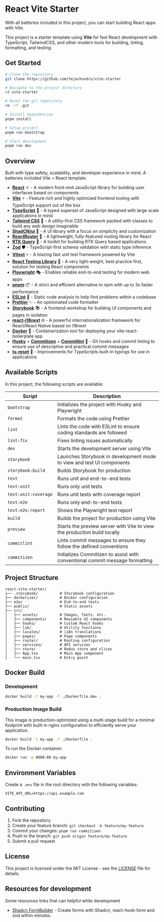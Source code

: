 # React Vite Starter

With all batteries included in this project, you can start building React apps with Vite.

This project is a starter template using **Vite** for fast React development with TypeScript, TailwindCSS, and other modern tools for building, linting, formatting, and testing.

## Get Started

```sh
# Clone the repository
git clone https://github.com/tejachundru/vite-starter

# Navigate to the project directory
cd vite-starter

# Reset the git repository
rm -rf .git

# Install dependencies
pnpm install

# Setup project
pnpm run bootstrap

# Start development
pnpm run dev
```

## Overview

Built with type safety, scalability, and developer experience in mind. A batteries included Vite + React template.

- [**React**](https://react.dev) ⚛️ - A modern front-end JavaScript library for building user interfaces based on components
- [**Vite**](https://vitejs.dev) ⚡ - Feature rich and highly optimized frontend tooling with TypeScript support out of the box
- [**TypeScript**](https://www.typescriptlang.org) 🔷 - A typed superset of JavaScript designed with large scale applications in mind
- [**Tailwind CSS**](https://tailwindcss.com) 🎨 - A utility-first CSS framework packed with classes to build any web design imaginable
- [**ShadCN/ui**](https://ui.shadcn.com/) 🧩 - A UI library with a focus on simplicity and customization
- [**ReactRouter**](https://reactrouter.com) 🧭 - A lightweight, fully-featured routing library for React
- [**RTK Query**](https://redux-toolkit.js.org/) 🔄 - A toolkit for building RTK Query based applications
- [**Zod**](https://zod.dev) 🛡️ - TypeScript-first schema validation with static type inference
- [**Vitest**](https://vitest.dev) ⚡ - A blazing fast unit test framework powered by Vite
- [**React Testing Library**](https://testing-library.com) 🧪 - A very light-weight, best practice first, solution for testing React components
- [**Playwright**](https://playwright.dev) 🎭 - Enables reliable end-to-end testing for modern web apps
- [**pnpm**](https://pnpm.io) 📦 - A strict and efficient alternative to npm with up to 3x faster performance
- [**ESLint**](https://eslint.org) 🧹 - Static code analysis to help find problems within a codebase
- [**Prettier**](https://prettier.io) ✨ - An opinionated code formatter
- [**Storybook**](https://storybook.js.org) 📚 - A frontend workshop for building UI components and pages in isolation
- [**react-i18next**](https://react.i18next.com/) 🌐 - A powerful internationalization framework for React/React Native based on i18next
- [**Docker**](https://www.docker.com) 🐳 - Containerization tool for deploying your vite-react-boilerplate app
- [**Husky**](https://github.com/typicode/husky#readme) + [**Commitizen**](https://github.com/commitizen/cz-cli#readme) + [**Commitlint**](https://github.com/conventional-changelog/commitlint#readme) 🐶 - Git hooks and commit linting to ensure use of descriptive and practical commit messages
- [**ts-reset**](https://github.com/total-typescript/ts-reset#readme) 🔧 - Improvements for TypeScripts built-in typings for use in applications

## Available Scripts

In this project, the following scripts are available:

| Script               | Description                                                                  |
| -------------------- | ---------------------------------------------------------------------------- |
| `bootstrap`          | Initializes the project with Husky and Playwright                            |
| `format`             | Formats the code using Prettier                                              |
| `lint`               | Lints the code with ESLint to ensure coding standards are followed           |
| `lint:fix`           | Fixes linting issues automatically                                           |
| `dev`                | Starts the development server using Vite                                     |
| `storybook`          | Launches Storybook in development mode to view and test UI components        |
| `storybook:build`    | Builds Storybook for production                                              |
| `test`               | Runs unit and end-to-end tests                                               |
| `test:unit`          | Runs only unit tests                                                         |
| `test:unit:coverage` | Runs unit tests with coverage report                                         |
| `test:e2e`           | Runs only end-to-end tests                                                   |
| `test:e2e:report`    | Shows the Playwright test report                                             |
| `build`              | Builds the project for production using Vite                                 |
| `preview`            | Starts the preview server with Vite to view the production build locally     |
| `commitlint`         | Lints commit messages to ensure they follow the defined conventions          |
| `commitizen`         | Initializes Commitizen to assist with conventional commit message formatting |

## Project Structure

```
react-vite-starter/
├── .storybook/          # Storybook configuration
├── dockerizer/          # Docker configuration
├── e2e/                 # End-to-end tests
├── public/              # Static assets
├── src/
│   ├── assets/          # Images, fonts, etc.
│   ├── components/      # Reusable UI components
│   ├── hooks/           # Custom React hooks
│   ├── lib/             # Utility functions
│   ├── locales/         # i18n translations
│   ├── pages/           # Page components
│   ├── router/          # Routing configuration
│   ├── services/        # API services
│   ├── store/           # Redux store and slices
│   ├── App.tsx          # Main App component
│   └── main.tsx         # Entry point
```

## Docker Build

### Development

```sh
docker build -t my-app -f ./Dockerfile.dev .
```

### Production Image Build

This image is production-optimized using a multi-stage build for a minimal footprint with built-in nginx configuration to efficiently serve your application.

```sh
docker build -t my-app -f ./Dockerfile .
```

To run the Docker container:

```sh
docker run -p 8080:80 my-app
```

## Environment Variables

Create a `.env` file in the root directory with the following variables:

```
VITE_API_URL=https://api.example.com
```

## Contributing

1. Fork the repository
2. Create your feature branch: `git checkout -b feature/my-feature`
3. Commit your changes: `pnpm run commitizen`
4. Push to the branch: `git push origin feature/my-feature`
5. Submit a pull request

## License

This project is licensed under the MIT License - see the [LICENSE](LICENSE) file for details.

## Resources for development

Some resources links that can helpful while development

- [Shadcn FormBuilder](https://shadcn-form-build.vercel.app/) - Create forms with Shadcn, react-hook-form and zod within minutes.

